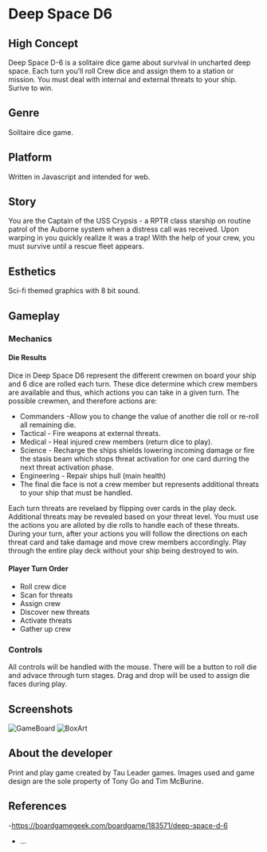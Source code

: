 # Deep Space D6

## High Concept
Deep Space D-6 is a solitaire dice game about survival in uncharted deep space. Each turn you’ll roll Crew dice and assign them to a station or mission. You must deal with internal and external threats to your ship. Surive to win.

## Genre
Solitaire dice game. 

## Platform
Written in Javascript and intended for web. 

## Story
You are the Captain of the USS Crypsis - a RPTR class starship on routine patrol of the Auborne system when a distress call was received. Upon warping in you quickly realize it was a trap! With the help of your crew, you must survive until a rescue fleet appears.

## Esthetics
Sci-fi themed graphics with 8 bit sound.

## Gameplay
### Mechanics

#### Die Results

Dice in Deep Space D6 represent the different crewmen on board your ship and 6 dice are rolled each turn. These dice determine which crew members are available and thus, which actions you can take in a given turn. The possible crewmen, and therefore actions are:
  - Commanders -Allow you to change the value of another die roll or re-roll all remaining die. 
  - Tactical - Fire weapons at external threats.
  - Medical - Heal injured crew members (return dice to play).
  - Science - Recharge the ships shields lowering incoming damage or fire the stasis beam which stops threat activation for one card durring the next threat activation phase. 
  - Engineering - Repair ships hull (main health)
  - The final die face is not a crew member but represents additional threats to your ship that must be handled.
  
  Each turn threats are revelaed by flipping over cards in the play deck. Additional threats may be revealed based on your threat level. You must use the actions you are alloted by die rolls to handle each of these threats. During your turn, after your actions you will follow the directions on each threat card and take damage and move crew members accordingly. Play through the entire play deck without your ship being destroyed to win. 
  
  #### Player Turn Order
* Roll crew dice
* Scan for threats
* Assign  crew
* Discover new threats
* Activate threats
* Gather up crew

### Controls
All controls will be handled with the mouse. There will be a button to roll die and advace through turn stages. Drag and drop will be used to assign die faces during play.  

## Screenshots
![GameBoard](https://cf.geekdo-images.com/images/pic3015064_md.jpg)
![BoxArt](https://cf.geekdo-images.com/images/pic2937443_md.png)

## About the developer
Print and play game created by Tau Leader games. Images used and game design are the sole property of Tony Go and Tim McBurine. 

## References
-https://boardgamegeek.com/boardgame/183571/deep-space-d-6
- ...
